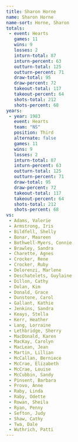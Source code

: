 ```yaml
---
title: Sharon Horne
name: Sharon Horne
name-sort: Horne, Sharon
totals:
 - event: Hearts
   games: 11
   wins: 9
   losses: 2
   inturn-total: 87
   inturn-percent: 63
   outturn-total: 125
   outturn-percent: 71
   draw-total: 95
   draw-percent: 72
   takeout-total: 117
   takeout-percent: 64
   shots-total: 212
   shots-percent: 68
years:
 - year: 1983
   event: Hearts
   team: "NS"
   position: Third
   alternate: false
   games: 11
   wins: 9
   losses: 2
   inturn-total: 87
   inturn-percent: 63
   outturn-total: 125
   outturn-percent: 71
   draw-total: 95
   draw-percent: 72
   takeout-total: 117
   takeout-percent: 64
   shots-total: 212
   shots-percent: 68
vs:
 - Adams, Valerie
 - Armstrong, Iris
 - Bildfell, Shelly
 - Bonar, Maureen
 - Bothwell-Myers, Connie
 - Brawley, Sandra
 - Charette, Agnes
 - Crocker, Rene
 - Crocker, Ruby
 - Delorenzi, Marlene
 - Deschatelets, Guylaine
 - Dillon, Cathy
 - Dolan, Kim
 - Donald, Grace
 - Dunstone, Carol
 - Gallant, Kathie
 - Jenkins, Sandra
 - Keays, Stella
 - Kerr, Heather
 - Lang, Lorraine
 - Lethbridge, Sherry
 - MacDonald, Karen
 - MacKay, Carolyn
 - MacLean, Jean
 - Martin, Lillian
 - McCallan, Berniece
 - McCrae, Elizabeth
 - McCrae, Louise
 - McCubbin, Sandy
 - Pinsent, Barbara
 - Provo, Anne
 - Raby, Linda
 - Raby, Odette
 - Rowan, Sheila
 - Ryan, Penny
 - Sefton, Judy
 - Shaw, Cathy
 - Twa, Dale
 - Wuthrich, Patti
---
```

